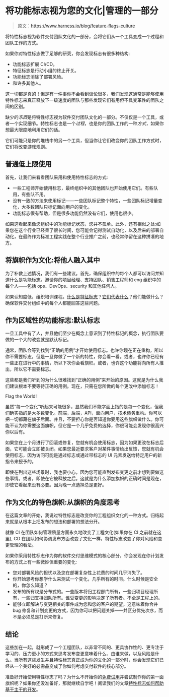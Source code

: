 # 将功能标志视为您的文化|管理的一部分

> 原文：<https://www.harness.io/blog/feature-flags-culture>

将特性标志视为软件交付团队文化的一部分，会将它们从一个工具变成一个过程和团队工作的方式。

如果你对特性标志做了足够的研究，你会发现标志有很多种结构:

*   功能标志扩展 CI/CD。
*   特征标志是行动小组的终止开关。
*   功能标志消除了部署风险。
*   和许多其他人。

这一切都是真的！但是有一件事你不会看到谈论很多，我们发现这通常是能够使用特性标志来真正释放下一级速度的团队与那些发现它们有用但不具变革性的团队之间的区别。

缺少的*东西*是将特性标志视为软件交付团队文化的一部分。不仅仅是一个工具，或者一个实现细节。特性标志也是一个*过程*，也是你的团队工作的一种*方式*，如果你想最大限度地利用它们的话。

它们可能只是你的堆栈中的另一个工具，但当你让它们改变你的团队工作方式时，它们将改变游戏规则。

## 普通低上限使用

首先，让我们来看看团队采用和使用特性标志的方式:

*   一些工程师开始使用标志，最终组织中的其他团队也开始使用它们。有些队用，有些队不用。
*   没有一致的方法来使用标记——一些团队标记整个特性，一些团队标记增量变化，大多数团队只标记面向用户的变化。
*   功能标志很有帮助，但是很多功能仍然没有它们，使用也很少。

如果这看起来像您组织中的功能标记状态，您并不孤单。此外，还有相似之处:如果您在这个行业已经呆了很长时间，您可能会记得测试自动化，以及后来的部署自动化，在最终作为标准工程实践在整个行业推广之前，也经常停留在这种拼凑的地方。

## 将旗帜作为文化:将他人融入其中

为了补救上述情况，我们有一些建议。首先，确保组织中的每个人都可以访问并知道什么是功能标志。邀请你的项目经理、支持团队、销售工程师和 eng 组织中的每个人——包括 ops、DevOps、security 和其他任何人。

如果认知度低，组织培训课程。[什么是特征标志](https://harness.io/blog/what-are-feature-flags/)？[它们代表什么](https://harness.io/blog/feature-flag-use-cases/)？他们能做什么？确保软件交付组织中的每个人都能回答这些问题。

## 作为区域性的功能标志:默认标志

一旦工具中有了人，并且他们至少在概念上意识到了特性标记的概念，执行团队要做的一个大的改变就是默认标记。

通常，团队会等到找到“正确的用例”才开始使用标志。也许你现在正在重构，所以你不需要标志，但是一旦你做了一个新的特性，你会看一看。或者，也许你已经有一些正在进行中的事情，所以下次你会看旗帜。或者，也许这个功能将向所有人推出，所以它不需要标志。

这些都是我们听到的为什么很难找到“正确的用例”来开始的原因。这就是为什么我们建议根本不要等待正确的用例。现在，只需在您所做的每个更改中添加标志！

Flag the World!

虽然“每一个变化”听起来可能很多，显然我们不能字面上指的是每一个变化，但我们确实指的是大多数变化。前端，后端，API，面向用户，技术债务重构。你可以把一切都藏在旗子后面。并且，不要担心你是否知道你要用这些旗帜做什么。你可能不认为你需要这面旗帜，但它是一个几乎免费的选择，你很可能会发现你很高兴你以后有。

如果您在上个月进行了回滚或修复，您就有机会使用标志，因为如果更改在标志后面，它可能会立即被关闭。如果您最近要求客户对某件事情给出反馈，您就有机会使用标志，因为访问可能是通过标志或通过带标志的 UI 元素发送给特定用户的新指令来授予的。

即使在列出这些场景时，我也要小心，因为您可能直到发布变更之前才想到要做这些事情。或者，即使在它被释放之后。这就是为什么添加旗帜的正确时间是现在，即使它看起来没有必要。因为晚一点选择总是更好。

## 作为文化的特色旗帜:从旗帜的角度思考

在这篇文章的开始，我说过特性标志是改变你的工程组织文化的一种方式。归结起来就是从根本上把发布的想法和部署的想法分开。

就像 CI 在团队如何管理质量方面永久地改变了工程文化(如果你在 CI 之前就在这里), CD 在团队如何协调发布方面改变了文化一样，特性标志改变了你对风险和变更管理的看法。

如果你采用特性标志作为你的软件交付思维模式的核心部分，你会发现在你计划发布的方式上有一些微妙但重要的变化:

*   您对部署风险的担忧以及您在部署复杂性上花费的时间几乎消失了。
*   你开始思考你想学什么来测试一个变化，几乎所有的时间。什么时候是安全的，你怎么知道？
*   发布的所有权是分布式的。一些版本将归工程部门所有，一些归项目经理所有，一些归支持团队所有。谁受变更的影响决定了所有者。不全是工程上的。
*   能够立即解决与变更相关的事件成为您和您的客户的期望。这意味着你合并 bug 修复和计划变更的方式，因为你可以把问题关掉——并区分优先次序，而不是必须总是打断来修复。

## 结论

这些加在一起，就形成了一个工程团队，以非常不同的、更具协作性的、更专注于学习的、压力更小的方式来思考发布变更意味着什么、由谁来做，以及风险是什么。当所有这些发生并且特性标志真正成为你的文化的一部分时，你会发现它们已经从一个美好的必需品变成了你如何考虑交付软件的核心部分。

准备好开始使用特性标志了吗？为什么不开始你的[免费试用](https://app.harness.io/auth/#/signup/?module=cf)并尝试制作你的第一面旗帜呢？如果你还没准备好，那就继续自学吧！阅读我们的文章[特性标志如何帮助基于主干的开发](https://harness.io/blog/trunk-based-development/)。